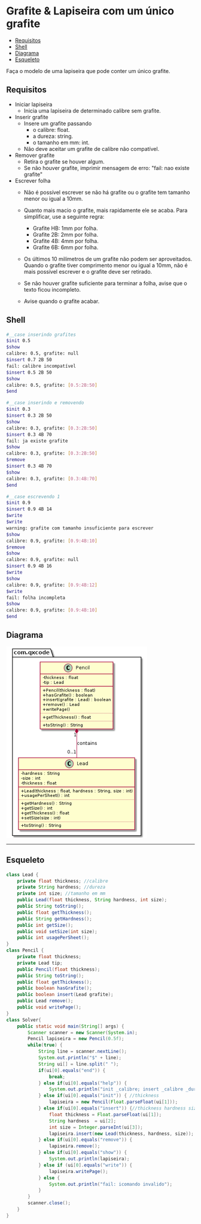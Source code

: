 # Grafite & Lapiseira com um único grafite
[](Solver.java)

<!--TOC_BEGIN-->
- [Requisitos](#requisitos)
- [Shell](#shell)
- [Diagrama](#diagrama)
- [Esqueleto](#esqueleto)
<!--TOC_END-->

Faça o modelo de uma lapiseira que pode conter um único grafite.

## Requisitos
- Iniciar lapiseira
    - Inicia uma lapiseira de determinado calibre sem grafite.
- Inserir grafite
    - Insere um grafite passando
        - o calibre: float.
        - a dureza: string.
        - o tamanho em mm: int.
    - Não deve aceitar um grafite de calibre não compatível.
- Remover grafite
    - Retira o grafite se houver algum.
    - Se não houver grafite, imprimir mensagem de erro: "fail: nao existe grafite"
- Escrever folha
    - Não é possível escrever se não há grafite ou o grafite tem tamanho menor ou igual a 10mm.
    - Quanto mais macio o grafite, mais rapidamente ele se acaba. Para simplificar, use a seguinte regra:
        - Grafite HB: 1mm por folha.
        - Grafite 2B: 2mm por folha.
        - Grafite 4B: 4mm por folha.
        - Grafite 6B: 6mm por folha.
        
    - Os últimos 10 milímetros de um grafite não podem ser aproveitados. Quando o grafite tiver comprimento menor ou igual a 10mm, não é mais possível escrever e o grafite deve ser retirado.
    - Se não houver grafite suficiente para terminar a folha, avise que o texto ficou incompleto.
    - Avise quando o grafite acabar.


## Shell

```bash
#__case inserindo grafites
$init 0.5
$show
calibre: 0.5, grafite: null
$insert 0.7 2B 50
fail: calibre incompatível
$insert 0.5 2B 50
$show
calibre: 0.5, grafite: [0.5:2B:50]
$end
```

```bash
#__case inserindo e removendo
$init 0.3
$insert 0.3 2B 50
$show
calibre: 0.3, grafite: [0.3:2B:50]
$insert 0.3 4B 70
fail: ja existe grafite
$show
calibre: 0.3, grafite: [0.3:2B:50]
$remove
$insert 0.3 4B 70
$show
calibre: 0.3, grafite: [0.3:4B:70]
$end
```

```bash
#__case escrevendo 1
$init 0.9
$insert 0.9 4B 14
$write
$write
warning: grafite com tamanho insuficiente para escrever
$show
calibre: 0.9, grafite: [0.9:4B:10]
$remove
$show
calibre: 0.9, grafite: null
$insert 0.9 4B 16
$write
$show
calibre: 0.9, grafite: [0.9:4B:12]
$write
fail: folha incompleta
$show
calibre: 0.9, grafite: [0.9:4B:10]
$end
```


## Diagrama

![](diagrama.png)


***
## Esqueleto

<!--FILTER Solver.java java-->
```java
class Lead {
    private float thickness; //calibre
    private String hardness; //dureza
    private int size; //tamanho em mm
    public Lead(float thickness, String hardness, int size);
    public String toString();
    public float getThickness();
    public String getHardness();
    public int getSize();
    public void setSize(int size);
    public int usagePerSheet();
}
class Pencil {
    private float thickness;
    private Lead tip;
    public Pencil(float thickness);
    public String toString();
    public float getThickness();
    public boolean hasGrafite();
    public boolean insert(Lead grafite);
    public Lead remove();
    public void writePage();
}
class Solver{
    public static void main(String[] args) {
        Scanner scanner = new Scanner(System.in);
        Pencil lapiseira = new Pencil(0.5f);
        while(true) {
            String line = scanner.nextLine();
            System.out.println("$" + line);
            String ui[] = line.split(" ");
            if(ui[0].equals("end")) {
                break;
            } else if(ui[0].equals("help")) {
                System.out.println("init _calibre; insert _calibre _dureza _tamanho; remove; write");
            } else if(ui[0].equals("init")) { //thickness
                lapiseira = new Pencil(Float.parseFloat(ui[1]));
            } else if(ui[0].equals("insert")) {//thickness hardness size
                float thickness = Float.parseFloat(ui[1]);
                String hardness  = ui[2];
                int size = Integer.parseInt(ui[3]);
                lapiseira.insert(new Lead(thickness, hardness, size));
            } else if(ui[0].equals("remove")) {
                lapiseira.remove();
            } else if(ui[0].equals("show")) {
                System.out.println(lapiseira);
            } else if (ui[0].equals("write")) {
                lapiseira.writePage();
            } else {
                System.out.println("fail: icomando invalido");
            }
        }
        scanner.close();
    }
}
```
<!--FILTER_END-->



